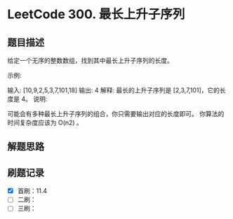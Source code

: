 # LeetCode 300. 最长上升子序列

## 题目描述

给定一个无序的整数数组，找到其中最长上升子序列的长度。

示例:

输入: [10,9,2,5,3,7,101,18]
输出: 4
解释: 最长的上升子序列是 [2,3,7,101]，它的长度是 4。
说明:

可能会有多种最长上升子序列的组合，你只需要输出对应的长度即可。
你算法的时间复杂度应该为 O(n2) 。

## 解题思路


## 刷题记录

- [x] 首刷：11.4
- [ ] 二刷：
- [ ] 三刷：
